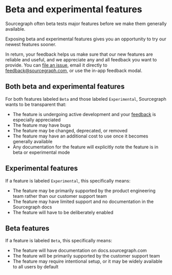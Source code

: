 # Beta and experimental features

Sourcegraph often beta tests major features before we make them generally available. 

Exposing beta and experimental features gives you an opportunity to try our newest features sooner.

In return, your feedback helps us make sure that our new features are reliable and useful, and we appreciate any and all feedback you want to provide. You can [file an issue](https://github.com/sourcegraph/sourcegraph/issues/new/choose), email it directly to [feedback@sourcegraph.com](mailto:feedback@sourcegraph.com), or use the in-app feedback modal. 

## **Both** beta and experimental features

For both features labeled `Beta` and those labeled `Experimental`, Sourcegraph wants to be transparent that:  

- The feature is undergoing active development and your [feedback](mailto:feedback@sourcegraph.com) is especially appreciated
- The feature may have bugs
- The feature may be changed, deprecated, or removed
- The feature may have an additional cost to use once it becomes generally available 
- Any documentation for the feature will explicitly note the feature is in beta or experimental mode

## Experimental features

If a feature is labeled `Experimental`, this specifically means: 

- The feature may be primarily supported by the product engineering team rather than our customer support team
- The feature may have limited support and no documentation in the Sourcegraph docs
- The feature will have to be deliberately enabled

## Beta features

If a feature is labeled `Beta`, this specifically means: 

- The feature will have documentation on docs.sourcegraph.com
- The feature will be primarily supported by the customer support team
- The feature may require intentional setup, or it may be widely available to all users by default 
